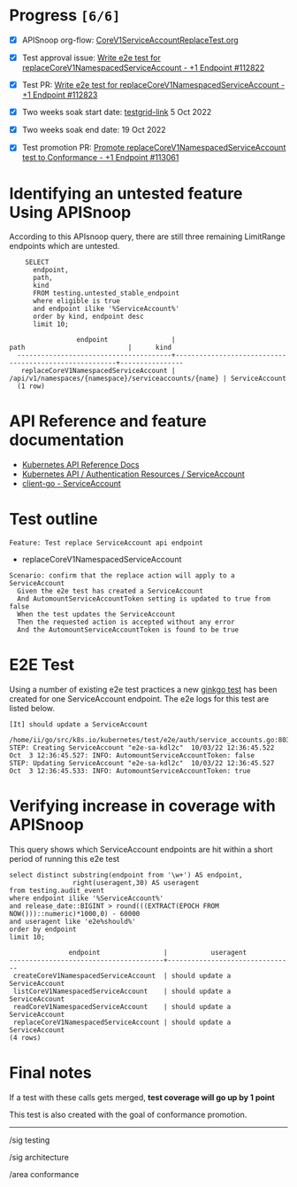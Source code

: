 # Progress <code>[6/6]</code>

-   [X] APISnoop org-flow: [CoreV1ServiceAccountReplaceTest.org](https://github.com/apisnoop/ticket-writing/blob/master/CoreV1ServiceAccountReplaceTest.org)
-   [X] Test approval issue: [Write e2e test for replaceCoreV1NamespacedServiceAccount - +1 Endpoint #112822](https://issues.k8s.io/112822)
-   [X] Test PR: [Write e2e test for replaceCoreV1NamespacedServiceAccount - +1 Endpoint #112823](https://pr.k8s.io/112823)
-   [X] Two weeks soak start date: [testgrid-link](https://testgrid.k8s.io/https://testgrid.k8s.io/sig-release-master-blocking#gce-cos-master-default&width=5&graph-metrics=test-duration-minutes&include-filter-by-regex=should%20update%20a%20ServiceAccount) 5 Oct 2022
-   [X] Two weeks soak end date: 19 Oct 2022
-   [X] Test promotion PR: [Promote replaceCoreV1NamespacedServiceAccount test to Conformance - +1 Endpoint #113061](https://pr.k8s.io/113061)


# Identifying an untested feature Using APISnoop

According to this APIsnoop query, there are still three remaining LimitRange endpoints which are untested.

```sql-mode
    SELECT
      endpoint,
      path,
      kind
      FROM testing.untested_stable_endpoint
      where eligible is true
      and endpoint ilike '%ServiceAccount%'
      order by kind, endpoint desc
      limit 10;
```

```example
                 endpoint                |                         path                          |      kind
  ---------------------------------------+-------------------------------------------------------+----------------
   replaceCoreV1NamespacedServiceAccount | /api/v1/namespaces/{namespace}/serviceaccounts/{name} | ServiceAccount
  (1 row)

```


# API Reference and feature documentation

-   [Kubernetes API Reference Docs](https://kubernetes.io/docs/reference/kubernetes-api/)
-   [Kubernetes API / Authentication Resources / ServiceAccount](https://kubernetes.io/docs/reference/kubernetes-api/authentication-resources/service-account-v1/)
-   [client-go - ServiceAccount](https://github.com/kubernetes/client-go/blob/master/kubernetes/typed/core/v1/serviceaccount.go)


# Test outline

```
Feature: Test replace ServiceAccount api endpoint
```

-   replaceCoreV1NamespacedServiceAccount

```
Scenario: confirm that the replace action will apply to a ServiceAccount
  Given the e2e test has created a ServiceAccount
  And AutomountServiceAccountToken setting is updated to true from false
  When the test updates the ServiceAccount
  Then the requested action is accepted without any error
  And the AutomountServiceAccountToken is found to be true
```


# E2E Test

Using a number of existing e2e test practices a new [ginkgo test](https://github.com/ii/kubernetes/blob/create-service-account-replace-test/test/e2e/auth/service_accounts.go#L803-L833) has been created for one ServiceAccount endpoint. The e2e logs for this test are listed below.

```
[It] should update a ServiceAccount
  /home/ii/go/src/k8s.io/kubernetes/test/e2e/auth/service_accounts.go:803
STEP: Creating ServiceAccount "e2e-sa-kdl2c"  10/03/22 12:36:45.522
Oct  3 12:36:45.527: INFO: AutomountServiceAccountToken: false
STEP: Updating ServiceAccount "e2e-sa-kdl2c"  10/03/22 12:36:45.527
Oct  3 12:36:45.533: INFO: AutomountServiceAccountToken: true
```


# Verifying increase in coverage with APISnoop

This query shows which ServiceAccount endpoints are hit within a short period of running this e2e test

```sql-mode
select distinct substring(endpoint from '\w+') AS endpoint,
                right(useragent,30) AS useragent
from testing.audit_event
where endpoint ilike '%ServiceAccount%'
and release_date::BIGINT > round(((EXTRACT(EPOCH FROM NOW()))::numeric)*1000,0) - 60000
and useragent like 'e2e%should%'
order by endpoint
limit 10;
```

```example
               endpoint                |           useragent
---------------------------------------+--------------------------------
 createCoreV1NamespacedServiceAccount  | should update a ServiceAccount
 listCoreV1NamespacedServiceAccount    | should update a ServiceAccount
 readCoreV1NamespacedServiceAccount    | should update a ServiceAccount
 replaceCoreV1NamespacedServiceAccount | should update a ServiceAccount
(4 rows)

```


# Final notes

If a test with these calls gets merged, **test coverage will go up by 1 point**

This test is also created with the goal of conformance promotion.

---

/sig testing

/sig architecture

/area conformance
